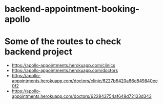# backend-appointment-booking-apollo

# Some of the routes to check backend project
- https://apollo-appointments.herokuapp.com/clinics
- https://apollo-appointments.herokuapp.com/doctors
- https://apollo-appointments.herokuapp.com/doctors/clinic/6227b6420a66e849840ee0f2
- https://apollo-appointments.herokuapp.com/doctors/622843754af648d72133d343

